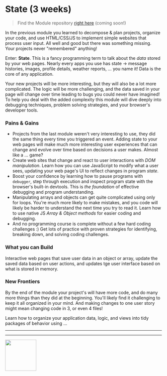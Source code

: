 # State (3 weeks)

> Find the Module repository [right here]() (coming soon!)

In the previous module you learned to decompose & plan projects, organize your code, and use HTML/CSS/JS to implement simple websites that process user input.  All well and good but there was something missing.  Your projects never "remembered" anything!

Enter: __State__.  This is a fancy programming term to talk about the _data_ stored by your web pages.  Nearly every apps you use has state -> message histories, images, profile details, weather reports, ... you name it!  Data is the core of any application.

Your new projects will be more interesting, but they will also be a lot more complicated.  The logic will be more challenging, and the data saved in your page will change over time leading to bugs you could never have imagined!  To help you deal with the added complexity this module will dive deeply into debugging techniques, problem solving strategies, and your browser's developer tools.

### Pains & Gains

* Projects from the last module weren't very interesting to use, they did the same thing every time you triggered an event.  Adding state to your web pages will make much more interesting user experiences that can change and evolve over time based on decisions a user makes. Almost like a ... game?
* Create web sites that change and react to user interactions with _DOM manipulation_.  Learn how you can use JavaScript to modify what a user sees, updating your web page's UI to reflect changes in program _state_.
* Boost your confidence by learning how to pause programs with `debugger`, step through execution and inspect program state with the browser's built-in devtools.  This is _the foundation_ of effective debugging and program understanding.
* Manipulating arrays and objects can get quite complicated using only for loops.  You're much more likely to make mistakes, and you code will likely be harder to understand the next time you try to read it.  Learn how to use native JS _Array & Object methods_ for easier coding and debugging.
* And no programming course is complete without a few hard coding challenges :)  Get lots of practice with proven strategies for identifying, breaking down, and solving coding challenges.

### What you can Build

Interactive web pages that save user data in an object or array, update the saved data based on user actions, and updates tge user interface based on what is stored in memory.

### New Frontiers

By the end of the module your project's will have more code, and do many more things than they did at the beginning.  You'll likely find it challenging to keep it all organized in your mind.  And making changes to one user story might mean changing code in 3, or even 4 files!

Learn how to organize your application data, logic, and views into tidy packages of behavior using ...

<hr>
<hr>
<a href="https://hackyourfuture.be" target="_blank"><img
    src="https://user-images.githubusercontent.com/18554853/63941625-4c7c3d00-ca6c-11e9-9a76-8d5e3632fe70.jpg"
    width="100" height="100"></a>
